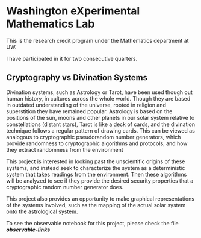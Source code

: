 # Washington eXperimental Mathematics Lab

This is the research credit program under the Mathematics department at UW.

I have participated in it for two consecutive quarters.

## Cryptography vs Divination Systems

Divination systems, such as Astrology or Tarot, have been used though out human history, in cultures across the whole world. Though they are based in outdated understanding of the universe, rooted in religion and superstition they have remained popular. Astrology is based on the positions of the sun, moons and other planets in our solar system relative to constellations (distant stars), Tarot is like a deck of cards, and the divination technique follows a regular pattern of drawing cards. This can be viewed as analogous to cryptographic pseudorandom number generators, which provide randomness to cryptographic algorithms and protocols, and how they extract randomness from the environment

This project is interested in looking past the unscientific origins of these systems, and instead seek to characterize the system as a deterministic system that takes readings from the environment. Then these algorithms will be analyzed to see if they provide the desired security properties that a cryptographic random number generator does.

This project also provides an opportunity to make graphical representations of the systems involved, such as the mapping of the actual solar system onto the astrological system.

To see the observable notebook for this project, please check the file ***observable-links***

